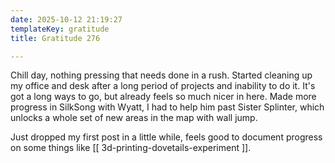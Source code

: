```yaml
---
date: 2025-10-12 21:19:27
templateKey: gratitude
title: Gratitude 276

---
```


Chill day, nothing pressing that needs done in a rush.  Started cleaning up my
office and desk after a long period of projects and inability to do it.  It's
got a long ways to go, but already feels so much nicer in here.  Made more
progress in SilkSong with Wyatt,  I had to help him past Sister Splinter, which
unlocks a whole set of new areas in the map with wall jump.

Just dropped my first post in a little while, feels good to document progress
on some things like [[ 3d-printing-dovetails-experiment ]].
